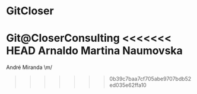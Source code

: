 # GitCloser
Git@CloserConsulting
<<<<<<< HEAD
Arnaldo
Martina Naumovska 
=======

André Miranda \m/
>>>>>>> 0b39c7baa7cf705abe9707bdb52ed035e62ffa10
